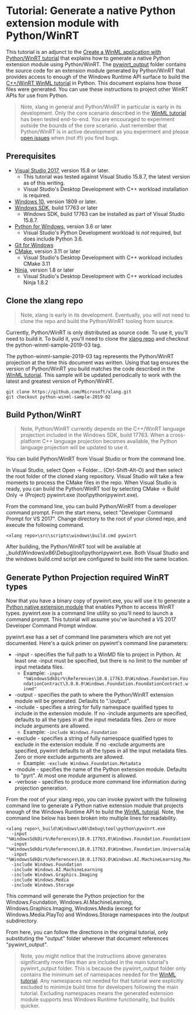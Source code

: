 # Tutorial: Generate a native Python extension module with Python/WinRT

This tutorial is an adjunct to the [Create a WinML application with Python/WinRT tutorial](readme.md)
that explains how to generate a native Python extension module using Python/WinRT. The
[pywinrt_output](/pywinrt_output) folder contains the source code for an extension module generated
by Python/WinRT that provides access to enough of the Windows Runtime API surface to build the
[C++/WinRT WinML tutorial](https://docs.microsoft.com/en-us/windows/ai/get-started-desktop) in
Python. This document explains how those files were generated. You can use these instructions to
project other WinRT APIs for use from Python.

> Note, xlang in general and Python/WinRT in particular is early in its development. Only the core
scenario described in the [WinML tutorial](readme.md) has been tested end-to-end. You are encouraged
to experiment outside the bounds of the core scenario. Just remember that Python/WinRT is in active
development as you experiment and please [open issues](https://github.com/Microsoft/xlang/issues)
when (not if!) you find bugs.

## Prerequisites

* [Visual Studio 2017](https://developer.microsoft.com/windows/downloads), version 15.8 or later.
  * This tutorial was tested against Visual Studio 15.8.7, the latest version as of this writing.
  * Visual Studio's Desktop Development with C++ workload installation is required.
* [Windows 10](https://developer.microsoft.com/windows/downloads), version 1809 or later.
* [Windows SDK](https://www.microsoft.com/software-download/windowsinsiderpreviewSDK), build 17763 or later
  * Windows SDK, build 17763 can be installed as part of Visual Studio 15.8.7.
* [Python for Windows](https://www.python.org), version 3.6 or later
  * Visual Studio's Python Development workload is _not_ required, but does include Python 3.6.
* [Git for Windows](https://gitforwindows.org/)
* [CMake](https://cmake.org/), version 3.11 or later
  * Visual Studio's Desktop Development with C++ workload includes CMake 3.11
* [Ninja](https://ninja-build.org/), version 1.8 or later
  * Visual Studio's Desktop Development with C++ workload includes Ninja 1.8.2

## Clone the xlang repo

> Note, xlang is early in its development. Eventually, you will not need to clone the repo and build
> the Python/WinRT tooling from source.

Currently, Python/WinRT is only distributed as source code. To use it, you'll need to build it. To
build it, you'll need to clone the [xlang repo](https://github.com/Microsoft/xlang) and checkout the
python-winml-sample-2019-03 tag.

The python-winml-sample-2019-03 tag represents the Python/WinRT projection at the time this document
was written. Using that tag ensures the version of Python/WinRT you build matches the code described
in the [WinML tutorial](readme.md). This sample will be updated periodically to work with the latest
and greatest version of Python/WinRT.

``` shell
git clone https://github.com/Microsoft/xlang.git
git checkout python-winml-sample-2019-02
```

## Build Python/WinRT

> Note, Python/WinRT currently depends on the C++/WinRT language projection included in the Windows
> SDK, build 17763. When a cross-platform C++ language projection becomes available,  the Python
> language projection will be updated to use it.

You can build Python/WinRT from Visual Studio or from the command line.

In Visual Studio, select Open -> Folder... (Ctrl-Shift-Alt-O) and then select the root folder of the
cloned xlang repository. Visual Studio will take a few moments to process the CMake files in the
repo. When Visual Studio is ready, you can build the Python/WinRT tool by selecting CMake -> Build
Only -> (Project) pywinrt.exe (tool\python\pywinrt.exe).

From the command line, you can build Python/WinRT from a developer command prompt. From the start
menu, select "Developer Command Prompt for VS 2017". Change directory to the root of your cloned
repo, and execute the following command.

``` shell
<xlang repo>\src\scripts\windows\build.cmd pywinrt
```

After building, the Python/WinRT tool will be available at <xlang repo>\_build\Windows\x86\Debug\tool\python\pywinrt.exe.
Both Visual Studio and the windows build.cmd script are configured to build into the same location.

## Generate Python Projection required WinRT types

Now that you have a binary copy of pywinrt.exe, you will use it to generate a
[Python native extension module](https://docs.python.org/3/extending/extending.html) that enables
Python to access WinRT types. pywinrt.exe is a command line utility so you'll need to launch a
command prompt. This tutorial will assume you've launched a VS 2017 Developer Command Prompt window.

pywinrt.exe has a set of command line parameters which are not yet documented. Here's a quick primer
on pywinrt's command line parameters:

* -input - specifies the full path to a WinMD file to project in Python. At least one -input must be
  specified, but there is no limit to the number of input metadata files.
  * Example: `-input "%WindowsSdkDir%\References\10.0.17763.0\Windows.Foundation.FoundationContract\3.0.0.0\Windows.Foundation.FoundationContract.winmd"`
* -output - specifies the path to where the Python/WinRT extension module will be generated.
  Defaults to ".\output".
* -include - specifies a string for fully namespace qualified types to include in the extension
  module. If no -include arguments are specified, defaults to all the types in all the input
  metadata files. Zero or more include arguments are allowed.
  * Example: `-include Windows.Foundation`
* -exclude - specifies a string of fully namespace qualified types to exclude in the extension module.
  If no -exclude arguments are specified, pywinrt defaults to all the types in all the input 
  metadata files. Zero or more exclude arguments are allowed.
  * Example: `-exclude Windows.Foundation.Metadata`
* -module - specifies the name of the Python extension module. Defaults to "pyrt". At most one module
  argument is allowed.
* -verbose - specifies to produce more command line information during projection generation.

From the root of your xlang repo, you can invoke pywinrt with the following command line to generate
a Python native extension module that projects enough of the Windows Runtime API to build the
[WinML tutorial](readme.md). Note, the command line below has been broken into multiple lines for
readability.

``` shell
<xlang repo>\_build\Windows\x86\Debug\tool\python\pywinrt.exe
  -input "%WindowsSdkDir%\References\10.0.17763.0\Windows.Foundation.FoundationContract/3.0.0.0/Windows.Foundation.FoundationContract.winmd"
  -input "%WindowsSdkDir%\References\10.0.17763.0\Windows.Foundation.UniversalApiContract/7.0.0.0/Windows.Foundation.UniversalApiContract.winmd"
  -input "%WindowsSdkDir%\References\10.0.17763.0\Windows.AI.MachineLearning.MachineLearningContract/1.0.0.0/Windows.AI.MachineLearning.MachineLearningContract.winmd"
  -include Windows.Foundation
  -include Windows.AI.MachineLearning
  -include Windows.Graphics.Imaging
  -include Windows.Media
  -include Windows.Storage
```

This command will generate the Python projection for the Windows.Foundation,
Windows.AI.MachineLearning, Windows.Graphics.Imaging, Windows.Media (except for Windows.Media.PlayTo)
and Windows.Storage namespaces into the /output subdirectory.

From here, you can follow the directions in the original tutorial, only substituting the "output"
folder wherever that document references "pywinrt_output".

> Note, you might notice that the instructions above generates significantly more files than are
> included in the main tutorial's pywinrt_output folder. This is because the pywinrt_output folder
> only contains the minimum set of namespaces needed for the [WinML tutorial](https://docs.microsoft.com/en-us/windows/ai/get-started-desktop).
> Any namespaces not needed for that tutorial were explicitly excluded to minimize build time for
> developers following the main tutorial. Excluding namespaces means the generated extension module
> supports less Windows Runtime functionality, but builds quicker.